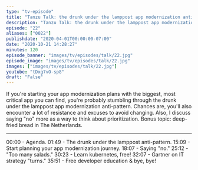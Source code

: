 ```yaml
---
type: "tv-episode"
title: "Tanzu Talk: the drunk under the lamppost app modernization anti-pattern"
description: "Tanzu Talk: the drunk under the lamppost app modernization anti-pattern"
episode: "22"
aliases: ["0022"]
publishdate: "2020-04-01T00:00:00-07:00"
date: "2020-10-21 14:28:27"
minutes: 120
episode_banner: "images/tv/episodes/talk/22.jpg"
episode_image: "images/tv/episodes/talk/22.jpg"
images: ["images/tv/episodes/talk/22.jpg"]
youtube: "tDxg7vO-sp8"
draft: "False"
---
```


If you're starting your app modernization plans with the biggest, most critical app you can find, you're probably stumbling through the drunk under the lamppost app modernization anti-pattern. Chances are, you'll also encounter a lot of resistance and excuses to avoid changing. Also, I discuss saying "no" more as a way to think about prioritization. Bonus topic: deep-fried bread in The Netherlands.

----

00:00 - Agenda.
01:49 - The drunk under the lamppost anti-pattern.
15:09 - Start planning your app modernization journey.
18:07 - Saying "no."
25:12 - "Too many salads."
30:23 - Learn kubernetes, free!
32:07 - Gartner on IT strategy "turns."
35:51 - Free developer education & bye, bye!